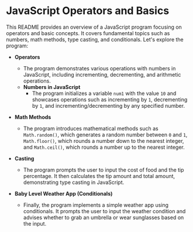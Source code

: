 # JavaScript Operators and Basics

This README provides an overview of a JavaScript program focusing on operators and basic concepts. It covers fundamental topics such as numbers, math methods, type casting, and conditionals. Let's explore the program:

- **Operators**
  - The program demonstrates various operations with numbers in JavaScript, including incrementing, decrementing, and arithmetic operations.
  - **Numbers in JavaScript**
    - The program initializes a variable `num1` with the value `10` and showcases operations such as incrementing by `1`, decrementing by `1`, and incrementing/decrementing by any specified number.

- **Math Methods**
  - The program introduces mathematical methods such as `Math.random()`, which generates a random number between `0` and `1`, `Math.floor()`, which rounds a number down to the nearest integer, and `Math.ceil()`, which rounds a number up to the nearest integer.

- **Casting**
  - The program prompts the user to input the cost of food and the tip percentage. It then calculates the tip amount and total amount, demonstrating type casting in JavaScript.

- **Baby Level Weather App (Conditionals)**
  - Finally, the program implements a simple weather app using conditionals. It prompts the user to input the weather condition and advises whether to grab an umbrella or wear sunglasses based on the input.
